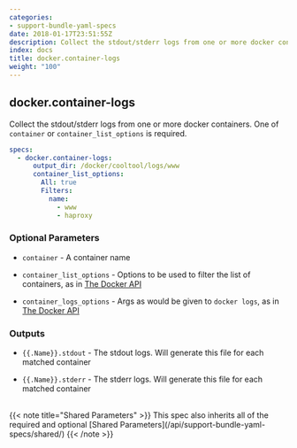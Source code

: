 ```yaml
---
categories:
- support-bundle-yaml-specs
date: 2018-01-17T23:51:55Z
description: Collect the stdout/stderr logs from one or more docker containers. One of `container` or `container_list_options` is required.
index: docs
title: docker.container-logs
weight: "100"
---
```


## docker.container-logs

Collect the stdout/stderr logs from one or more docker containers. One of `container` or `container_list_options` is required.


```yaml
specs:
  - docker.container-logs:
      output_dir: /docker/cooltool/logs/www
      container_list_options:
        All: true
        Filters:
          name:
            - www
            - haproxy
```

    
### Optional Parameters


- `container` - A container name


- `container_list_options` - Options to be used to filter the list of containers, as in [The Docker API](https://github.com/moby/moby/blob/master/api/types/client.go#L61)


- `container_logs_options` - Args as would be given to `docker logs`, as in [The Docker API](https://github.com/moby/moby/blob/master/api/types/client.go#L73)


    
### Outputs


- `{{.Name}}.stdout` - The stdout logs. Will generate this file for each matched container

- `{{.Name}}.stderr` - The stderr logs. Will generate this file for each matched container

    
<br>
{{< note title="Shared Parameters" >}}
This spec also inherits all of the required and optional [Shared Parameters](/api/support-bundle-yaml-specs/shared/)
{{< /note >}}
    
    